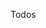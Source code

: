 Todos

<!-- iteration one -->
<!-- color modes -->
<!-- generate random arrays -->
<!-- select sorting algorithm -->
<!-- sort speed -->
<!-- array size -->
